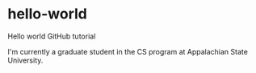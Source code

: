 # hello-world
Hello world GitHub tutorial

I'm currently a graduate student in the CS program at Appalachian State University.
